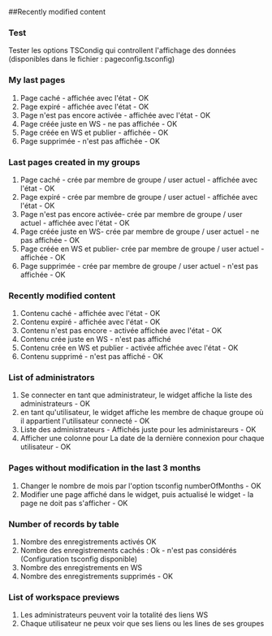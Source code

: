 ##Recently modified content

### Test
Tester les options TSCondig qui controllent l'affichage des données (disponibles dans le fichier : pageconfig.tsconfig)

### My last pages

1) Page caché - affichée avec l'état - OK
2) Page expiré - affichée avec l'état - OK
3) Page n'est pas encore activée - affichée avec l'état - OK
4) Page créée juste en WS - ne pas affichée - OK
5) Page créée en WS et publier - affichée - OK
6) Page supprimée - n'est pas affichée - OK

### Last pages created in my groups

1) Page caché - crée par membre de groupe / user actuel - affichée avec l'état - OK
2) Page expiré - crée par membre de groupe / user actuel - affichée avec l'état - OK
3) Page n'est pas encore activée- crée par membre de groupe / user actuel - affichée avec l'état - OK
4) Page créée juste en WS- crée par membre de groupe / user actuel - ne pas affichée - OK
5) Page créée en WS et publier- crée par membre de groupe / user actuel - affichée - OK
6) Page supprimée - crée par membre de groupe / user actuel - n'est pas affichée - OK

### Recently modified content

1) Contenu caché - affichée avec l'état - OK
2) Contenu expiré - affichée avec l'état - OK
3) Contenu n'est pas encore - activée affichée avec l'état - OK
4) Contenu crée juste en WS - n'est pas affiché
5) Contenu crée en WS et publier - activée affichée avec l'état - OK
6) Contenu supprimé - n'est pas affiché - OK


### List of administrators
1) Se connecter en tant que administrateur, le widget affiche la liste des administrateurs - OK
2) en tant qu'utilisateur, le widget affiche les membre de chaque groupe où il appartient l'utilisateur connecté - OK
3) Liste des administrateurs - Affichés juste pour les administareurs - OK
4) Afficher une colonne pour La date de la dernière connexion pour chaque utilisateur - OK


### Pages without modification in the last 3 months
1) Changer le nombre de mois par l'option tsconfig numberOfMonths - OK
2) Modifier une page affiché dans le widget, puis actualisé le widget - la page ne doit pas s'afficher - OK

### Number of records by table

1) Nombre des enregistrements activés OK
2) Nombre des enregistrements cachés : Ok - n'est pas considérés (Configuration tsconfig disponible)
3) Nombre des enregistrements en WS
4) Nombre des enregistrements supprimés - OK

### List of workspace previews
1) Les administrateurs peuvent voir la totalité des liens WS
2) Chaque utilisateur ne peux voir que ses liens ou les lines de ses groupes
